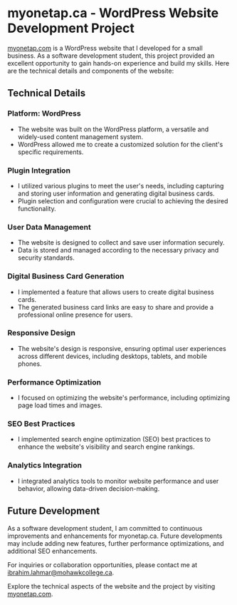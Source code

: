 # myonetap.ca - WordPress Website Development Project

[myonetap.com](https://www.myonetap.com) is a WordPress website that I developed for a small business. As a software development student, this project provided an excellent opportunity to gain hands-on experience and build my skills. Here are the technical details and components of the website:

## Technical Details

### Platform: WordPress
- The website was built on the WordPress platform, a versatile and widely-used content management system.
- WordPress allowed me to create a customized solution for the client's specific requirements.

### Plugin Integration
- I utilized various plugins to meet the user's needs, including capturing and storing user information and generating digital business cards.
- Plugin selection and configuration were crucial to achieving the desired functionality.

### User Data Management
- The website is designed to collect and save user information securely.
- Data is stored and managed according to the necessary privacy and security standards.

### Digital Business Card Generation
- I implemented a feature that allows users to create digital business cards.
- The generated business card links are easy to share and provide a professional online presence for users.

### Responsive Design
- The website's design is responsive, ensuring optimal user experiences across different devices, including desktops, tablets, and mobile phones.

### Performance Optimization
- I focused on optimizing the website's performance, including optimizing page load times and images.

### SEO Best Practices
- I implemented search engine optimization (SEO) best practices to enhance the website's visibility and search engine rankings.

### Analytics Integration
- I integrated analytics tools to monitor website performance and user behavior, allowing data-driven decision-making.

## Future Development
As a software development student, I am committed to continuous improvements and enhancements for myonetap.ca. Future developments may include adding new features, further performance optimizations, and additional SEO enhancements.

For inquiries or collaboration opportunities, please contact me at [ibrahim.lahmar@mohawkcollege.ca](mailto:ibrahim.lahmar@mohawkcollege.ca).

Explore the technical aspects of the website and the project by visiting [myonetap.com](https://www.myonetap.com).
